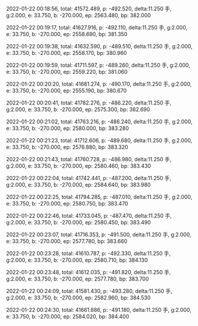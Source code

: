 2022-01-22 00:18:56, total: 41572.489, p: -492.520, delta:11.250 手, g:2.000, e: 33.750, b: -270.000, ep: 2563.480, bp: 382.000

2022-01-22 00:19:17, total: 41627.916, p: -492.110, delta:11.250 手, g:2.000, e: 33.750, b: -270.000, ep: 2558.690, bp: 381.350

2022-01-22 00:19:38, total: 41632.590, p: -489.510, delta:11.250 手, g:2.000, e: 33.750, b: -270.000, ep: 2558.170, bp: 380.960

2022-01-22 00:19:59, total: 41711.597, p: -489.260, delta:11.250 手, g:2.000, e: 33.750, b: -270.000, ep: 2559.220, bp: 381.060

2022-01-22 00:20:20, total: 41681.274, p: -490.170, delta:11.250 手, g:2.000, e: 33.750, b: -270.000, ep: 2555.190, bp: 380.670

2022-01-22 00:20:41, total: 41782.276, p: -486.220, delta:11.250 手, g:2.000, e: 33.750, b: -270.000, ep: 2575.300, bp: 382.690

2022-01-22 00:21:02, total: 41763.216, p: -486.240, delta:11.250 手, g:2.000, e: 33.750, b: -270.000, ep: 2580.000, bp: 383.280

2022-01-22 00:21:23, total: 41712.606, p: -489.680, delta:11.250 手, g:2.000, e: 33.750, b: -270.000, ep: 2576.880, bp: 383.320

2022-01-22 00:21:43, total: 41760.728, p: -486.980, delta:11.250 手, g:2.000, e: 33.750, b: -270.000, ep: 2580.460, bp: 383.430

2022-01-22 00:22:04, total: 41742.441, p: -487.200, delta:11.250 手, g:2.000, e: 33.750, b: -270.000, ep: 2584.640, bp: 383.980

2022-01-22 00:22:25, total: 41794.285, p: -487.010, delta:11.250 手, g:2.000, e: 33.750, b: -270.000, ep: 2580.750, bp: 383.470

2022-01-22 00:22:46, total: 41733.045, p: -487.470, delta:11.250 手, g:2.000, e: 33.750, b: -270.000, ep: 2580.450, bp: 383.490

2022-01-22 00:23:07, total: 41716.353, p: -491.500, delta:11.250 手, g:2.000, e: 33.750, b: -270.000, ep: 2577.780, bp: 383.660

2022-01-22 00:23:28, total: 41610.787, p: -492.330, delta:11.250 手, g:2.000, e: 33.750, b: -270.000, ep: 2580.710, bp: 384.130

2022-01-22 00:23:48, total: 41612.035, p: -491.820, delta:11.250 手, g:2.000, e: 33.750, b: -270.000, ep: 2577.780, bp: 383.700

2022-01-22 00:24:09, total: 41581.430, p: -493.280, delta:11.250 手, g:2.000, e: 33.750, b: -270.000, ep: 2582.960, bp: 384.530

2022-01-22 00:24:30, total: 41661.886, p: -491.180, delta:11.250 手, g:2.000, e: 33.750, b: -270.000, ep: 2584.020, bp: 384.400
